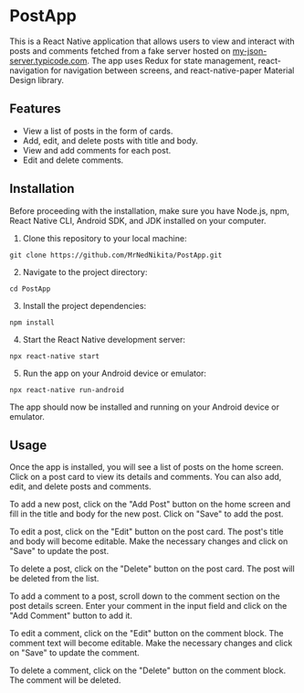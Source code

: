 # PostApp

This is a React Native application that allows users to view and interact with posts and comments fetched from a fake server hosted on [my-json-server.typicode.com](https://my-json-server.typicode.com/). The app uses Redux for state management, react-navigation for navigation between screens, and react-native-paper Material Design library.

## Features

- View a list of posts in the form of cards.
- Add, edit, and delete posts with title and body.
- View and add comments for each post.
- Edit and delete comments.

## Installation

Before proceeding with the installation, make sure you have Node.js, npm, React Native CLI, Android SDK, and JDK installed on your computer.

1. Clone this repository to your local machine:
```
git clone https://github.com/MrNedNikita/PostApp.git
```
2. Navigate to the project directory:
```
cd PostApp
```
3. Install the project dependencies:
```
npm install
```
4. Start the React Native development server:
```
npx react-native start
```
5. Run the app on your Android device or emulator:
```
npx react-native run-android
```
The app should now be installed and running on your Android device or emulator.

## Usage

Once the app is installed, you will see a list of posts on the home screen. Click on a post card to view its details and comments. You can also add, edit, and delete posts and comments.

To add a new post, click on the "Add Post" button on the home screen and fill in the title and body for the new post. Click on "Save" to add the post.

To edit a post, click on the "Edit" button on the post card. The post's title and body will become editable. Make the necessary changes and click on "Save" to update the post.

To delete a post, click on the "Delete" button on the post card. The post will be deleted from the list.

To add a comment to a post, scroll down to the comment section on the post details screen. Enter your comment in the input field and click on the "Add Comment" button to add it.

To edit a comment, click on the "Edit" button on the comment block. The comment text will become editable. Make the necessary changes and click on "Save" to update the comment.

To delete a comment, click on the "Delete" button on the comment block. The comment will be deleted.


